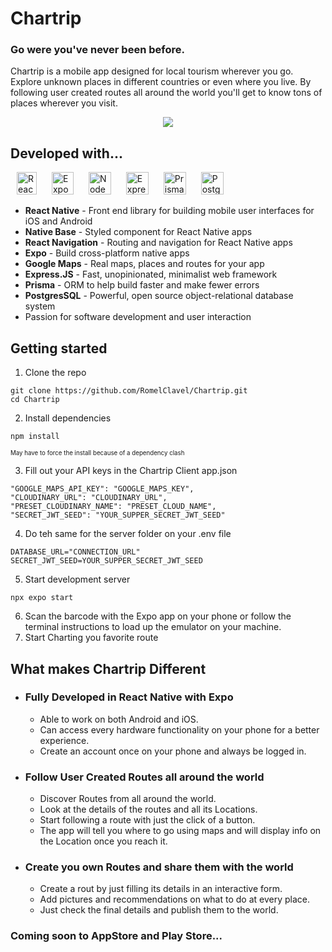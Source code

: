 # Chartrip

### Go were you've never been before.

Chartrip is a mobile app designed for local tourism wherever you go. Explore unknown places in different countries or even where you live. By following user created routes all around the world you'll get to know tons of places wherever you visit.

<p align="center">
  <img src="./readme-assets/Frame%202.png" />
</p>

## Developed with...

<a style="margin:10px;" href="https://reactnative.dev/" target="_blank" rel="noreferrer"><img src="https://raw.githubusercontent.com/kristerkari/react-native-svg-transformer/master/images/react-native-logo.png" width="32" height="36" alt="React Native" /></a>
<a style="margin:10px;" href="https://expo.dev/" target="_blank" rel="noreferrer"><img src="https://play-lh.googleusercontent.com/algsmuhitlyCU_Yy3IU7-7KYIhCBwx5UJG4Bln-hygBjjlUVCiGo1y8W5JNqYm9WW3s" width="35" height="36" alt="Expo" /></a>
<a style="margin:10px;" href="https://nodejs.org/en/" target="_blank" rel="noreferrer"><img src="https://raw.githubusercontent.com/danielcranney/readme-generator/main/public/icons/skills/nodejs-colored.svg" width="36" height="36" alt="NodeJS" /></a>
<a style="margin:10px;" href="https://expressjs.com/" target="_blank" rel="noreferrer"><img src="https://raw.githubusercontent.com/danielcranney/readme-generator/main/public/icons/skills/express-colored.svg" width="36" height="36" alt="Express" /></a>
<a style="margin:10px;" href="https://www.prisma.io/"> <img src="https://avatars.githubusercontent.com/u/17219288?s=280&v=4" alt="Prisma Logo" width="36" height="36"/></a>
<a style="margin:10px;" href="https://www.postgresql.org/" target="_blank" rel="noreferrer"><img src="https://raw.githubusercontent.com/danielcranney/readme-generator/main/public/icons/skills/postgresql-colored.svg" width="36" height="36" alt="PostgreSQL" /></a>

-   **React Native** - Front end library for building mobile user interfaces for iOS and Android
-   **Native Base** - Styled component for React Native apps
-   **React Navigation** - Routing and navigation for React Native apps
-   **Expo** - Build cross-platform native apps
-   **Google Maps** - Real maps, places and routes for your app
-   **Express.JS** - Fast, unopinionated, minimalist web framework
-   **Prisma** - ORM to help build faster and make fewer errors
-   **PostgresSQL** - Powerful, open source object-relational database system
-   Passion for software development and user interaction

## Getting started

1. Clone the repo

```
git clone https://github.com/RomelClavel/Chartrip.git
cd Chartrip
```

2. Install dependencies

```
npm install
```

<sub><sup>May have to force the install because of a dependency clash</sup></sub>

3. Fill out your API keys in the Chartrip Client app.json

```
"GOOGLE_MAPS_API_KEY": "GOOGLE_MAPS_KEY",
"CLOUDINARY_URL": "CLOUDINARY_URL",
"PRESET_CLOUDINARY_NAME": "PRESET_CLOUD_NAME",
"SECRET_JWT_SEED": "YOUR_SUPPER_SECRET_JWT_SEED"
```

4. Do teh same for the server folder on your .env file

```
DATABASE_URL="CONNECTION_URL"
SECRET_JWT_SEED=YOUR_SUPPER_SECRET_JWT_SEED
```

5. Start development server

```
npx expo start
```

6. Scan the barcode with the Expo app on your phone or follow the terminal instructions to load up the emulator on your machine.
7. Start Charting you favorite route

## What makes Chartrip Different

-   ### Fully Developed in React Native with Expo
    -   Able to work on both Android and iOS.
    -   Can access every hardware functionality on your phone for a better experience.
    -   Create an account once on your phone and always be logged in.
-   ### Follow User Created Routes all around the world

    -   Discover Routes from all around the world.
    -   Look at the details of the routes and all its Locations.
    -   Start following a route with just the click of a button.
    -   The app will tell you where to go using maps and will display info on the Location once you reach it.

-   ### Create you own Routes and share them with the world
    -   Create a rout by just filling its details in an interactive form.
    -   Add pictures and recommendations on what to do at every place.
    -   Just check the final details and publish them to the world.

### Coming soon to AppStore and Play Store...
